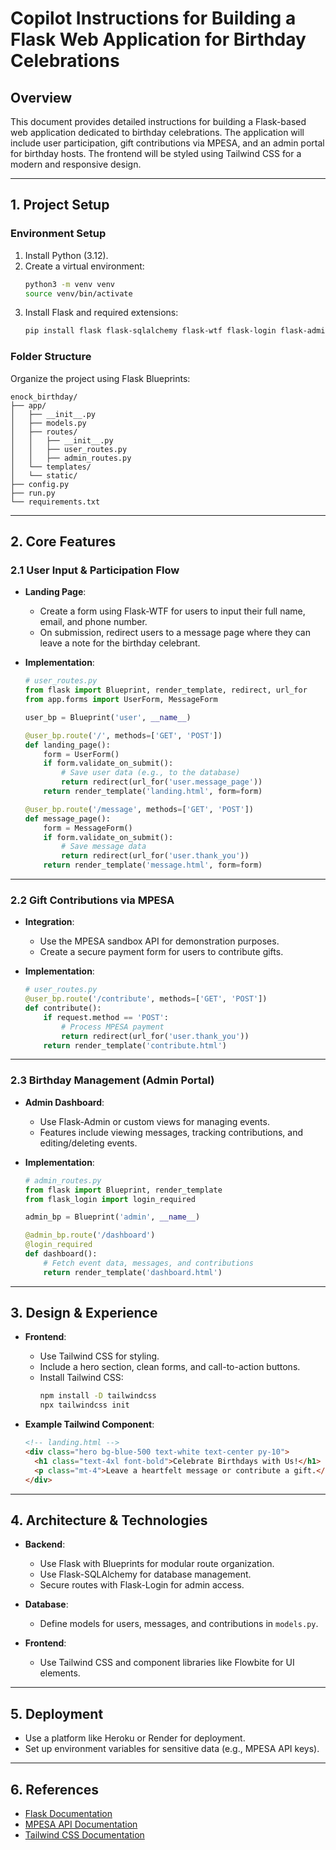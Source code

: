 # Copilot Instructions for Building a Flask Web Application for Birthday Celebrations

## Overview

This document provides detailed instructions for building a Flask-based web application dedicated to birthday celebrations. The application will include user participation, gift contributions via MPESA, and an admin portal for birthday hosts. The frontend will be styled using Tailwind CSS for a modern and responsive design.

---

## 1. Project Setup

### Environment Setup

1. Install Python (3.12).
2. Create a virtual environment:
   ```bash
   python3 -m venv venv
   source venv/bin/activate
   ```
3. Install Flask and required extensions:
   ```bash
   pip install flask flask-sqlalchemy flask-wtf flask-login flask-admin
   ```

### Folder Structure

Organize the project using Flask Blueprints:

```
enock_birthday/
├── app/
│   ├── __init__.py
│   ├── models.py
│   ├── routes/
│   │   ├── __init__.py
│   │   ├── user_routes.py
│   │   ├── admin_routes.py
│   └── templates/
│   └── static/
├── config.py
├── run.py
└── requirements.txt
```

---

## 2. Core Features

### 2.1 User Input & Participation Flow

- **Landing Page**:

  - Create a form using Flask-WTF for users to input their full name, email, and phone number.
  - On submission, redirect users to a message page where they can leave a note for the birthday celebrant.

- **Implementation**:

  ```python
  # user_routes.py
  from flask import Blueprint, render_template, redirect, url_for
  from app.forms import UserForm, MessageForm

  user_bp = Blueprint('user', __name__)

  @user_bp.route('/', methods=['GET', 'POST'])
  def landing_page():
      form = UserForm()
      if form.validate_on_submit():
          # Save user data (e.g., to the database)
          return redirect(url_for('user.message_page'))
      return render_template('landing.html', form=form)

  @user_bp.route('/message', methods=['GET', 'POST'])
  def message_page():
      form = MessageForm()
      if form.validate_on_submit():
          # Save message data
          return redirect(url_for('user.thank_you'))
      return render_template('message.html', form=form)
  ```

---

### 2.2 Gift Contributions via MPESA

- **Integration**:

  - Use the MPESA sandbox API for demonstration purposes.
  - Create a secure payment form for users to contribute gifts.

- **Implementation**:
  ```python
  # user_routes.py
  @user_bp.route('/contribute', methods=['GET', 'POST'])
  def contribute():
      if request.method == 'POST':
          # Process MPESA payment
          return redirect(url_for('user.thank_you'))
      return render_template('contribute.html')
  ```

---

### 2.3 Birthday Management (Admin Portal)

- **Admin Dashboard**:

  - Use Flask-Admin or custom views for managing events.
  - Features include viewing messages, tracking contributions, and editing/deleting events.

- **Implementation**:

  ```python
  # admin_routes.py
  from flask import Blueprint, render_template
  from flask_login import login_required

  admin_bp = Blueprint('admin', __name__)

  @admin_bp.route('/dashboard')
  @login_required
  def dashboard():
      # Fetch event data, messages, and contributions
      return render_template('dashboard.html')
  ```

---

## 3. Design & Experience

- **Frontend**:

  - Use Tailwind CSS for styling.
  - Include a hero section, clean forms, and call-to-action buttons.
  - Install Tailwind CSS:
    ```bash
    npm install -D tailwindcss
    npx tailwindcss init
    ```

- **Example Tailwind Component**:
  ```html
  <!-- landing.html -->
  <div class="hero bg-blue-500 text-white text-center py-10">
    <h1 class="text-4xl font-bold">Celebrate Birthdays with Us!</h1>
    <p class="mt-4">Leave a heartfelt message or contribute a gift.</p>
  </div>
  ```

---

## 4. Architecture & Technologies

- **Backend**:

  - Use Flask with Blueprints for modular route organization.
  - Use Flask-SQLAlchemy for database management.
  - Secure routes with Flask-Login for admin access.

- **Database**:

  - Define models for users, messages, and contributions in `models.py`.

- **Frontend**:
  - Use Tailwind CSS and component libraries like Flowbite for UI elements.

---

## 5. Deployment

- Use a platform like Heroku or Render for deployment.
- Set up environment variables for sensitive data (e.g., MPESA API keys).

---

## 6. References

- [Flask Documentation](https://flask.palletsprojects.com/)
- [MPESA API Documentation](https://developer.safaricom.co.ke/)
- [Tailwind CSS Documentation](https://tailwindcss.com/)
